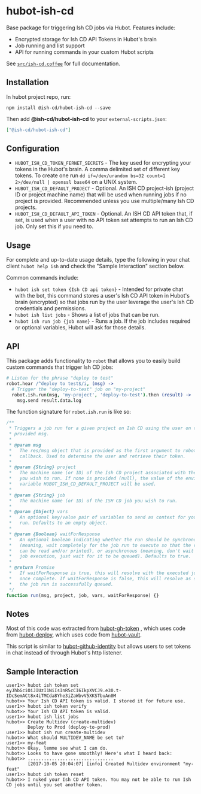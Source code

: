 # hubot-ish-cd

Base package for triggering Ish CD jobs via Hubot. Features include:

- Encrypted storage for Ish CD API Tokens in Hubot's brain
- Job running and list support
- API for running commands in your custom Hubot scripts

See [`src/ish-cd.coffee`](src/ish-cd.coffee) for full documentation.

## Installation

In hubot project repo, run:

`npm install @ish-cd/hubot-ish-cd --save`

Then add **@ish-cd/hubot-ish-cd** to your `external-scripts.json`:

```json
["@ish-cd/hubot-ish-cd"]
```

## Configuration

- `HUBOT_ISH_CD_TOKEN_FERNET_SECRETS` - The key used for encrypting your
  tokens in the Hubot's brain. A comma delimited set of different key tokens.
  To create one run `dd if=/dev/urandom bs=32 count=1 2>/dev/null | openssl base64`
  on a UNIX system.
- `HUBOT_ISH_CD_DEFAULT_PROJECT` - Optional. An ISH CD project-ish (project
  ID or project machine name) that will be used when running jobs if no project
  is provided. Recommended unless you use multiple/many Ish CD projects.
- `HUBOT_ISH_CD_DEFAULT_API_TOKEN` - Optional. An ISH CD API token that, if
  set, is used when a user with no API token set attempts to run an Ish CD job.
  Only set this if you need to.

## Usage

For complete and up-to-date usage details, type the following in your chat
client `hubot help ish` and check the "Sample Interaction" section
below.

Common commands include:
- `hubot ish set token {Ish CD api token}` - Intended for private chat
  with the bot, this command stores a user's Ish CD API token in Hubot's
  brain (encrypted) so that jobs run by the user leverage the user's Ish CD
  credentials and permissions.
- `hubot ish list jobs` - Shows a list of jobs that can be run.
- `hubot ish run job {job name}` - Runs a job. If the job includes
  required or optional variables, Hubot will ask for those details.

## API

This package adds functionality to `robot` that allows you to easily build
custom commands that trigger Ish CD jobs:

```coffeescript
# Listen for the phrase "deploy to test"
robot.hear /^deploy to test$/i, (msg) ->
  # Trigger the "deploy-to-test" job on "my-project"
  robot.ish.run(msg, 'my-project', 'deploy-to-test').then (result) ->
    msg.send result.data.log
```

The function signature for `robot.ish.run` is like so:

```javascript
/**
 * Triggers a job run for a given project on Ish CD using the user on the
 * provided msg.
 * 
 * @param msg
 *   The res/msg object that is provided as the first argument to robot.hear's
 *   callback. Used to determine the user and retrieve their token.
 * 
 * @param {String} project
 *   The machine name (or ID) of the Ish CD project associated with the job
 *   you wish to run. If none is provided (null), the value of the environment
 *   variable HUBOT_ISH_CD_DEFAULT_PROJECT will be used.
 * 
 * @param {String} job
 *   The machine name (or ID) of the ISH CD job you wish to run.
 *
 * @param {Object} vars
 *   An optional key/value pair of variables to send as context for your job
 *   run. Defaults to an empty object.
 *
 * @param {Boolean} waitForResponse
 *   An optional boolean indicating whether the run should be synchronous
 *   (meaning, wait completely for the job run to execute so that the run's log
 *   can be read and/or printed), or asynchronous (meaning, don't wait for
 *   job execution, just wait for it to be queued). Defaults to true.
 *   
 * @return Promise
 *   If waitForResponse is true, this will resolve with the executed job run
 *   once complete. If waitForResponse is false, this will resolve as soon as
 *   the job run is successfully queued.
 */
function run(msg, project, job, vars, waitForResponse) {}
```

## Notes

Most of this code was extracted from [hubot-gh-token](https://github.com/hubot-scripts/hubot-gh-token)
, which uses code from [hubot-deploy](https://github.com/atmos/hubot-deploy),
which uses code from [hubot-vault](https://github.com/ys/hubot-vault).

This script is similar to
[hubot-github-identity](https://github.com/tombell/hubot-github-identity) but
allows users to set tokens in chat instead of through Hubot's http listener.

## Sample Interaction

```
user1>> hubot ish token set eyJhbGciOiJIUzI1NiIsInR5cCI6IkpXVCJ9.e30.t-IDcSemACt8x4iTMCda8Yhe3iZaWbvV5XKSTbuAn0M
hubot>> Your Ish CD API token is valid. I stored it for future use.
user1>> hubot ish token verify
hubot>> Your Ish CD API token is valid.
user1>> hubot ish list jobs
hubot>> Create Multidev (create-multidev)
        Deploy to Prod (deploy-to-prod)
user1>> hubot ish run create-multidev
hubot>> What should MULTIDEV_NAME be set to?
user1>> my-feat
hubot>> Okay, lemme see what I can do.
hubot>> Looks to have gone smoothly! Here's what I heard back:
hubot>> ................................
        [2017-10-05 20:04:07] [info] Created Multidev environment "my-feat"
user1>> hubot ish token reset
hubot>> I nuked your Ish CD API token. You may not be able to run Ish CD jobs until you set another token.
```
